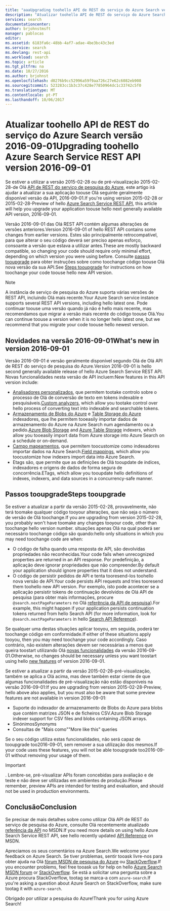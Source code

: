 ```yaml
---
title: "aaaUpgrading toohello API de REST do serviço do Azure Search versão 2016-09-01 | Microsoft Docs"
description: "Atualizar toohello API de REST do serviço do Azure Search versão 2016-09-01"
services: search
documentationcenter: 
author: brjohnstmsft
manager: pablocas
editor: 
ms.assetid: 6183fa6c-48bb-4af7-adae-4be3bc43c3ed
ms.service: search
ms.devlang: rest-api
ms.workload: search
ms.topic: article
ms.tgt_pltfrm: na
ms.date: 10/27/2016
ms.author: brjohnst
ms.openlocfilehash: d0276b9cc52996a59f9aa726c27e62c6082eb908
ms.sourcegitcommit: 523283cc1b3c37c428e77850964dc1c33742c5f0
ms.translationtype: MT
ms.contentlocale: pt-PT
ms.lasthandoff: 10/06/2017
---
```

# <a name="upgrading-toohello-azure-search-service-rest-api-version-2016-09-01"></a><span data-ttu-id="ae77f-103">Atualizar toohello API de REST do serviço do Azure Search versão 2016-09-01</span><span class="sxs-lookup"><span data-stu-id="ae77f-103">Upgrading toohello Azure Search Service REST API version 2016-09-01</span></span>
<span data-ttu-id="ae77f-104">Se estiver a utilizar a versão 2015-02-28 ou de pré-visualização 2015-02-28-de Olá [API de REST do serviço de pesquisa do Azure](https://msdn.microsoft.com/library/azure/dn798935.aspx), este artigo irá ajudar a atualizar a sua aplicação toouse Olá seguinte geralmente disponível versão da API, 2016-09-01.</span><span class="sxs-lookup"><span data-stu-id="ae77f-104">If you're using version 2015-02-28 or 2015-02-28-Preview of hello [Azure Search Service REST API](https://msdn.microsoft.com/library/azure/dn798935.aspx), this article will help you upgrade your application toouse hello next generally available API version, 2016-09-01.</span></span>

<span data-ttu-id="ae77f-105">Versão 2016-09-01 das Olá REST API contém algumas alterações de versões anteriores.</span><span class="sxs-lookup"><span data-stu-id="ae77f-105">Version 2016-09-01 of hello REST API contains some changes from earlier versions.</span></span> <span data-ttu-id="ae77f-106">Estes são principalmente retrocompatível, para que alterar o seu código deverá ser preciso apenas esforço, consoante a versão que estava a utilizar antes.</span><span class="sxs-lookup"><span data-stu-id="ae77f-106">These are mostly backward compatible, so changing your code should require only minimal effort, depending on which version you were using before.</span></span> <span data-ttu-id="ae77f-107">Consulte [passos tooupgrade](#UpgradeSteps) para obter instruções sobre como toochange código toouse Olá nova versão da sua API.</span><span class="sxs-lookup"><span data-stu-id="ae77f-107">See [Steps tooupgrade](#UpgradeSteps) for instructions on how toochange your code toouse hello new API version.</span></span>

> [!NOTE]
> <span data-ttu-id="ae77f-108">A instância de serviço de pesquisa do Azure suporta várias versões de REST API, incluindo Olá mais recente.</span><span class="sxs-lookup"><span data-stu-id="ae77f-108">Your Azure Search service instance supports several REST API versions, including hello latest one.</span></span> <span data-ttu-id="ae77f-109">Pode continuar toouse uma versão quando já não é hello mais recente, mas recomendamos que migrar a versão mais recente do código toouse Olá.</span><span class="sxs-lookup"><span data-stu-id="ae77f-109">You can continue toouse a version when it is no longer hello latest one, but we recommend that you migrate your code toouse hello newest version.</span></span>

<a name="WhatsNew"></a>

## <a name="whats-new-in-version-2016-09-01"></a><span data-ttu-id="ae77f-110">Novidades na versão 2016-09-01</span><span class="sxs-lookup"><span data-stu-id="ae77f-110">What's new in version 2016-09-01</span></span>
<span data-ttu-id="ae77f-111">Versão 2016-09-01 é versão geralmente disponível segundo Olá de Olá API de REST do serviço de pesquisa do Azure.</span><span class="sxs-lookup"><span data-stu-id="ae77f-111">Version 2016-09-01 is hello second generally available release of hello Azure Search Service REST API.</span></span> <span data-ttu-id="ae77f-112">Novas funcionalidades nesta versão de API incluem:</span><span class="sxs-lookup"><span data-stu-id="ae77f-112">New features in this API version include:</span></span>

* <span data-ttu-id="ae77f-113">[Analisadores personalizados](https://aka.ms/customanalyzers), que permitem tootake controlo sobre o processo de Olá de conversão de texto em tokens indexable e pesquisáveis.</span><span class="sxs-lookup"><span data-stu-id="ae77f-113">[Custom analyzers](https://aka.ms/customanalyzers), which allow you tootake control over hello process of converting text into indexable and searchable tokens.</span></span>
* <span data-ttu-id="ae77f-114">[Armazenamento de Blobs do Azure](search-howto-indexing-azure-blob-storage.md) e [Table Storage do Azure](search-howto-indexing-azure-tables.md) indexadores, que lhe permitem tooeasily importar dados de armazenamento do Azure na Azure Search num agendamento ou a pedido.</span><span class="sxs-lookup"><span data-stu-id="ae77f-114">[Azure Blob Storage](search-howto-indexing-azure-blob-storage.md) and [Azure Table Storage](search-howto-indexing-azure-tables.md) indexers, which allow you tooeasily import data from Azure storage into Azure Search on a schedule or on-demand.</span></span>
* <span data-ttu-id="ae77f-115">[Campo mapeamentos](search-indexer-field-mappings.md), que permitem toocustomize como indexadores importar dados na Azure Search.</span><span class="sxs-lookup"><span data-stu-id="ae77f-115">[Field mappings](search-indexer-field-mappings.md), which allow you toocustomize how indexers import data into Azure Search.</span></span>
* <span data-ttu-id="ae77f-116">Etags são, que permite que as definições de Olá tooupdate de índices, indexadores e origens de dados de forma segura de concorrência.</span><span class="sxs-lookup"><span data-stu-id="ae77f-116">ETags, which allow you tooupdate hello definitions of indexes, indexers, and data sources in a concurrency-safe manner.</span></span> 

<a name="UpgradeSteps"></a>

## <a name="steps-tooupgrade"></a><span data-ttu-id="ae77f-117">Passos tooupgrade</span><span class="sxs-lookup"><span data-stu-id="ae77f-117">Steps tooupgrade</span></span>
<span data-ttu-id="ae77f-118">Se estiver a atualizar a partir da versão 2015-02-28, provavelmente, não terá toomake qualquer código tooyour alterações, que não seja o número de versão de Olá toochange.</span><span class="sxs-lookup"><span data-stu-id="ae77f-118">If you are upgrading from version 2015-02-28, you probably won't have toomake any changes tooyour code, other than toochange hello version number.</span></span> <span data-ttu-id="ae77f-119">situações apenas Olá na qual poderá ser necessário toochange código são quando:</span><span class="sxs-lookup"><span data-stu-id="ae77f-119">hello only situations in which you may need toochange code are when:</span></span>

* <span data-ttu-id="ae77f-120">O código de falha quando uma resposta de API, são devolvidas propriedades não reconhecidas.</span><span class="sxs-lookup"><span data-stu-id="ae77f-120">Your code fails when unrecognized properties are returned in an API response.</span></span> <span data-ttu-id="ae77f-121">Por predefinição, a aplicação deve ignorar propriedades que não compreender.</span><span class="sxs-lookup"><span data-stu-id="ae77f-121">By default your application should ignore properties that it does not understand.</span></span>
* <span data-ttu-id="ae77f-122">O código de persistir pedidos de API e tenta tooresend-los toohello nova versão de API.</span><span class="sxs-lookup"><span data-stu-id="ae77f-122">Your code persists API requests and tries tooresend them toohello new API version.</span></span> <span data-ttu-id="ae77f-123">Por exemplo, isto pode acontecer se a aplicação persistir tokens de continuação devolvidos de Olá API de pesquisa (para obter mais informações, procure `@search.nextPageParameters` no Olá [referência da API de pesquisa](https://msdn.microsoft.com/library/azure/dn798927.aspx#Anchor_1)).</span><span class="sxs-lookup"><span data-stu-id="ae77f-123">For example, this might happen if your application persists continuation tokens returned from hello Search API (for more information, look for `@search.nextPageParameters` in hello [Search API Reference](https://msdn.microsoft.com/library/azure/dn798927.aspx#Anchor_1)).</span></span>

<span data-ttu-id="ae77f-124">Se qualquer uma destas situações aplicar tooyou, em seguida, poderá ter toochange código em conformidade.</span><span class="sxs-lookup"><span data-stu-id="ae77f-124">If either of these situations apply tooyou, then you may need toochange your code accordingly.</span></span> <span data-ttu-id="ae77f-125">Caso contrário, não existem alterações devem ser necessárias a menos que queira toostart utilizando Olá [novas funcionalidades](#WhatsNew) da versão 2016-09-01.</span><span class="sxs-lookup"><span data-stu-id="ae77f-125">Otherwise, no changes should be necessary unless you want toostart using hello [new features](#WhatsNew) of version 2016-09-01.</span></span>

<span data-ttu-id="ae77f-126">Se estiver a atualizar a partir da versão 2015-02-28-pré-visualização, também se aplica a Olá acima, mas deve também estar ciente de que algumas funcionalidades de pré-visualização não estão disponíveis na versão 2016-09-01:</span><span class="sxs-lookup"><span data-stu-id="ae77f-126">If you are upgrading from version 2015-02-28-Preview, hello above also applies, but you must also be aware that some preview features are not available in version 2016-09-01:</span></span>

* <span data-ttu-id="ae77f-127">Suporte do indexador de armazenamento de Blobs do Azure para blobs que contém matrizes JSON e de ficheiros CSV.</span><span class="sxs-lookup"><span data-stu-id="ae77f-127">Azure Blob Storage indexer support for CSV files and blobs containing JSON arrays.</span></span>
* <span data-ttu-id="ae77f-128">Sinónimos</span><span class="sxs-lookup"><span data-stu-id="ae77f-128">Synonyms</span></span>
* <span data-ttu-id="ae77f-129">Consultas de "Mais como"</span><span class="sxs-lookup"><span data-stu-id="ae77f-129">"More like this" queries</span></span>

<span data-ttu-id="ae77f-130">Se o seu código utiliza estas funcionalidades, não será capaz de tooupgrade too2016-09-01, sem remover a sua utilização dos mesmos.</span><span class="sxs-lookup"><span data-stu-id="ae77f-130">If your code uses these features, you will not be able tooupgrade too2016-09-01 without removing your usage of them.</span></span>

> [!IMPORTANT]
> <span data-ttu-id="ae77f-131">. Lembre-se, pré-visualizar APIs foram concebidas para avaliação e de teste e não deve ser utilizadas em ambientes de produção.</span><span class="sxs-lookup"><span data-stu-id="ae77f-131">Please remember, preview APIs are intended for testing and evaluation, and should not be used in production environments.</span></span>
> 
> 

## <a name="conclusion"></a><span data-ttu-id="ae77f-132">Conclusão</span><span class="sxs-lookup"><span data-stu-id="ae77f-132">Conclusion</span></span>
<span data-ttu-id="ae77f-133">Se precisar de mais detalhes sobre como utilizar Olá API de REST do serviço de pesquisa do Azure, consulte Olá recentemente atualizado [referência da API](https://msdn.microsoft.com/library/azure/dn798935.aspx) no MSDN.</span><span class="sxs-lookup"><span data-stu-id="ae77f-133">If you need more details on using hello Azure Search Service REST API, see hello recently updated [API Reference](https://msdn.microsoft.com/library/azure/dn798935.aspx) on MSDN.</span></span>

<span data-ttu-id="ae77f-134">Apreciamos os seus comentários na Azure Search.</span><span class="sxs-lookup"><span data-stu-id="ae77f-134">We welcome your feedback on Azure Search.</span></span> <span data-ttu-id="ae77f-135">Se tiver problemas, sentir tooask livre-nos para obter ajuda na Olá [fórum MSDN de pesquisa do Azure](https://social.msdn.microsoft.com/Forums/azure/home?forum=azuresearch) ou [StackOverflow](http://stackoverflow.com/).</span><span class="sxs-lookup"><span data-stu-id="ae77f-135">If you encounter problems, feel free tooask us for help on hello [Azure Search MSDN forum](https://social.msdn.microsoft.com/Forums/azure/home?forum=azuresearch) or [StackOverflow](http://stackoverflow.com/).</span></span> <span data-ttu-id="ae77f-136">Se está a solicitar uma pergunta sobre a Azure procura StackOverflow, tootag se marca-a com `azure-search`.</span><span class="sxs-lookup"><span data-stu-id="ae77f-136">If you're asking a question about Azure Search on StackOverflow, make sure tootag it with `azure-search`.</span></span>

<span data-ttu-id="ae77f-137">Obrigado por utilizar a pesquisa do Azure!</span><span class="sxs-lookup"><span data-stu-id="ae77f-137">Thank you for using Azure Search!</span></span>

